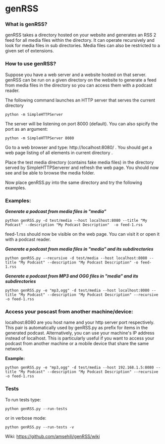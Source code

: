 <b>genRSS</b>
=========

### What is genRSS?
genRSS takes a directory hosted on your website and generates an RSS 2 feed for all media files within the directory. It can operate recursively and look for media files in sub directories. Media files can also be restricted to a given set of extensions.

### How to use genRSS?
Suppose you have a web server and a website hosted on that server. genRSS can be run on a given directory on the website to generate a feed from media files in the directory so you can access them with a podcast reader.

The following command launches an HTTP server that serves the current directory

    python -m SimpleHTTPServer

The server will be listening on port 8000 (default). You can also spicify the port as an argument:

    python -m SimpleHTTPServer 8080

Go to a web browser and type: http://localhost:8080/ . You should get a web page listing of all elements in current directory .

Place the test media directory (contains fake media files) in the directory served by SimpleHTTPServerer and refresh the web page. You should now see and be able to browse the media folder.

Now place genRSS.py into the same directory and try the following examples.

### Examples:

**_Generate a podcast from media files in "media"_**

    python genRSS.py -d test/media --host localhost:8080 --title "My Podcast" --description "My Podcast Description"  -o feed-1.rss

feed-1.rss should now be visible on the web page. You can visit it or open it with a podcast reader.


**_Generate a podcast from media files in "media" and its subdirectories_**

    python genRSS.py --recursive -d test/media --host localhost:8080 --title "My Podcast" --description "My Podcast Description" -o feed-1.rss

**_Generate a podcast from MP3 and OGG files in "media" and its subdirectories_**

    python genRSS.py -e "mp3,ogg" -d test/media --host localhost:8080 --title "My Podcast" --description "My Podcast Description" --recursive -o feed-1.rss


### Access your poscast from another machine/device:

localhost:8080 are you host name and your http server port respectively. This pair is automatically used by genRSS.py as prefix for items in the generated podcast. Alternatively, you can use your machine's IP address instead of localhost. This is particularly useful if you want to access your podcast from another machine or a mobile device that share the same network.

**Example:**

    python genRSS.py -e "mp3,ogg" -d test/media --host 192.168.1.5:8080 --title "My Podcast" --description "My Podcast Description" --recursive -o feed-1.rss

### Tests

To run tests type:

    python genRSS.py --run-tests

or in verbose mode:

    python genRSS.py --run-tests -v

Wiki: https://github.com/amsehili/genRSS/wiki
